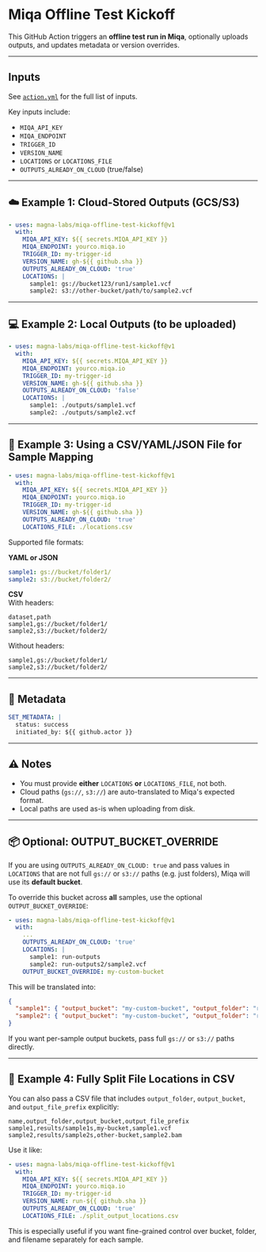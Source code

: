 # Miqa Offline Test Kickoff

This GitHub Action triggers an **offline test run in Miqa**, optionally uploads outputs, and updates metadata or version overrides.

---

## Inputs

See [`action.yml`](./action.yml) for the full list of inputs.

Key inputs include:
- `MIQA_API_KEY`
- `MIQA_ENDPOINT`
- `TRIGGER_ID`
- `VERSION_NAME`
- `LOCATIONS` or `LOCATIONS_FILE`
- `OUTPUTS_ALREADY_ON_CLOUD` (true/false)

---

## ☁️ Example 1: Cloud-Stored Outputs (GCS/S3)

```yaml
- uses: magna-labs/miqa-offline-test-kickoff@v1
  with:
    MIQA_API_KEY: ${{ secrets.MIQA_API_KEY }}
    MIQA_ENDPOINT: yourco.miqa.io
    TRIGGER_ID: my-trigger-id
    VERSION_NAME: gh-${{ github.sha }}
    OUTPUTS_ALREADY_ON_CLOUD: 'true'
    LOCATIONS: |
      sample1: gs://bucket123/run1/sample1.vcf
      sample2: s3://other-bucket/path/to/sample2.vcf
```

---

## 💻 Example 2: Local Outputs (to be uploaded)

```yaml
- uses: magna-labs/miqa-offline-test-kickoff@v1
  with:
    MIQA_API_KEY: ${{ secrets.MIQA_API_KEY }}
    MIQA_ENDPOINT: yourco.miqa.io
    TRIGGER_ID: my-trigger-id
    VERSION_NAME: gh-${{ github.sha }}
    OUTPUTS_ALREADY_ON_CLOUD: 'false'
    LOCATIONS: |
      sample1: ./outputs/sample1.vcf
      sample2: ./outputs/sample2.vcf
```

---

## 📄 Example 3: Using a CSV/YAML/JSON File for Sample Mapping

```yaml
- uses: magna-labs/miqa-offline-test-kickoff@v1
  with:
    MIQA_API_KEY: ${{ secrets.MIQA_API_KEY }}
    MIQA_ENDPOINT: yourco.miqa.io
    TRIGGER_ID: my-trigger-id
    VERSION_NAME: gh-${{ github.sha }}
    OUTPUTS_ALREADY_ON_CLOUD: 'true'
    LOCATIONS_FILE: ./locations.csv
```

Supported file formats:

**YAML or JSON**
```yaml
sample1: gs://bucket/folder1/
sample2: s3://bucket/folder2/
```

**CSV**  
With headers:
```csv
dataset,path
sample1,gs://bucket/folder1/
sample2,s3://bucket/folder2/
```

Without headers:
```csv
sample1,gs://bucket/folder1/
sample2,s3://bucket/folder2/
```

---

## 🧪 Metadata

```yaml
SET_METADATA: |
  status: success
  initiated_by: ${{ github.actor }}
```

---

## ⚠️ Notes

- You must provide **either** `LOCATIONS` **or** `LOCATIONS_FILE`, not both.
- Cloud paths (`gs://`, `s3://`) are auto-translated to Miqa's expected format.
- Local paths are used as-is when uploading from disk.


---

## 📦 Optional: OUTPUT_BUCKET_OVERRIDE

If you are using `OUTPUTS_ALREADY_ON_CLOUD: true` and pass values in `LOCATIONS` that are not full `gs://` or `s3://` paths (e.g. just folders), Miqa will use its **default bucket**.

To override this bucket across **all** samples, use the optional `OUTPUT_BUCKET_OVERRIDE`:

```yaml
- uses: magna-labs/miqa-offline-test-kickoff@v1
  with:
    ...
    OUTPUTS_ALREADY_ON_CLOUD: 'true'
    LOCATIONS: |
      sample1: run-outputs
      sample2: run-outputs2/sample2.vcf
    OUTPUT_BUCKET_OVERRIDE: my-custom-bucket
```

This will be translated into:
```json
{
  "sample1": { "output_bucket": "my-custom-bucket", "output_folder": "run-outputs" },
  "sample2": { "output_bucket": "my-custom-bucket", "output_folder": "run-outputs2", "output_file_prefix": "sample2.vcf" }
}
```

If you want per-sample output buckets, pass full `gs://` or `s3://` paths directly.


---

## 📄 Example 4: Fully Split File Locations in CSV

You can also pass a CSV file that includes `output_folder`, `output_bucket`, and `output_file_prefix` explicitly:

```csv
name,output_folder,output_bucket,output_file_prefix
sample1,results/sample1s,my-bucket,sample1.vcf
sample2,results/sample2s,other-bucket,sample2.bam
```

Use it like:

```yaml
- uses: magna-labs/miqa-offline-test-kickoff@v1
  with:
    MIQA_API_KEY: ${{ secrets.MIQA_API_KEY }}
    MIQA_ENDPOINT: yourco.miqa.io
    TRIGGER_ID: my-trigger-id
    VERSION_NAME: run-${{ github.sha }}
    OUTPUTS_ALREADY_ON_CLOUD: 'true'
    LOCATIONS_FILE: ./split_output_locations.csv
```

This is especially useful if you want fine-grained control over bucket, folder, and filename separately for each sample.

